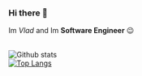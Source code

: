 ### Hi there 👋

Im *Vlad* and Im **Software Engineer** :wink: <br>
<br>

![Github stats](https://github-readme-stats.vercel.app/api?username=lTriXsteRl&show_icons=true&theme=gotham) <br>
[![Top Langs](https://github-readme-stats.vercel.app/api/top-langs/?username=lTriXsteRl&theme=gotham&layout=compact)](https://github.com/lTriXsteRl/lTriXsteRl)

<br>
<!--
**lTriXsteRl/lTriXsteRl** is a ✨ _special_ ✨ repository because its `README.md` (this file) appears on your GitHub profile.

Here are some ideas to get you started:

- 🔭 I’m currently working on ...
- 🌱 I’m currently learning ...
- 👯 I’m looking to collaborate on ...
- 🤔 I’m looking for help with ...
- 💬 Ask me about ...
- 📫 How to reach me: ...
- 😄 Pronouns: ...
- ⚡ Fun fact: ...
-->
